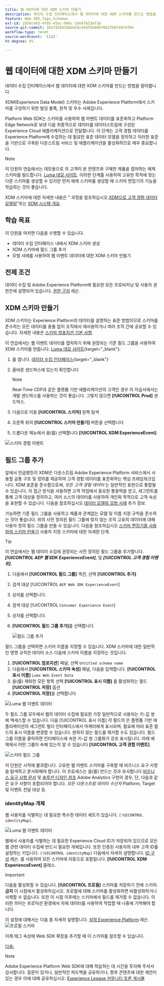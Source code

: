 ```yaml
---
title: 웹 데이터에 대한 XDM 스키마 만들기
description: 데이터 수집 인터페이스에서 웹 데이터에 대한 XDM 스키마를 만드는 방법을 알아봅니다. 이 단원은 Web SDK를 사용하여 Adobe Experience Cloud 구현 자습서의 일부입니다.
feature: Web SDK,Tags,Schemas
exl-id: 2858ce03-4f95-43ac-966c-1b647b33ef16
source-git-commit: 3b57d20410dda5dc44dfbb806f6637b0fd4f4f04
workflow-type: tm+mt
source-wordcount: '1122'
ht-degree: 6%

---
```


# 웹 데이터에 대한 XDM 스키마 만들기

데이터 수집 인터페이스에서 웹 데이터에 대한 XDM 스키마를 만드는 방법을 알아봅니다.

XDM(Experience Data Model) 스키마는 Adobe Experience Platform에서 스키마를 구성하기 위한 빌딩 블록, 원칙 및 우수 사례입니다.

Platform Web SDK는 스키마를 사용하여 웹 이벤트 데이터를 표준화하고 Platform Edge Network로 보낸 다음 최종적으로 데이터를 데이터스트림에 구성된 Experience Cloud 애플리케이션으로 전달합니다. 이 단계는 고객 경험 데이터를 Experience Platform에 수집하는 데 필요한 표준 데이터 모델을 정의하고 이러한 표준을 기반으로 구축된 다운스트림 서비스 및 애플리케이션을 활성화하므로 매우 중요합니다.

>[!NOTE]
>
> 이 단원의 연습에서는 데모용으로 의 고객이 본 컨텐츠와 구매한 제품을 캡처하는 예제 스키마를 빌드합니다. [Luma 데모 사이트](https://luma.enablementadobe.com/content/luma/us/en.html). 이러한 단계를 사용하여 고유한 목적에 맞는 다른 스키마를 생성할 수 있지만 먼저 예제 스키마를 생성할 때 스키마 편집기의 기능을 학습하는 것이 좋습니다.

XDM 스키마에 대한 자세한 내용은 &quot; 과정을 참조하십시오.[XDM으로 고객 경험 데이터 모델링](https://experienceleague.adobe.com/?recommended=ExperiencePlatform-D-1-2021.1.xdm)&quot;또는 [XDM 시스템 개요](https://experienceleague.adobe.com/docs/experience-platform/xdm/home.html?lang=ko).

## 학습 목표

이 단원을 마치면 다음을 수행할 수 있습니다.

* 데이터 수집 인터페이스 내에서 XDM 스키마 생성
* XDM 스키마에 필드 그룹 추가
* 모범 사례를 사용하여 웹 이벤트 데이터에 대한 XDM 스키마 만들기

## 전제 조건

데이터 수집 및 Adobe Experience Platform에 필요한 모든 프로비저닝 및 사용자 권한은에 설명되어 있습니다. [권한 구성](configure-permissions.md) 레슨.

## XDM 스키마 만들기

XDM 스키마는 Experience Platform의 데이터를 설명하는 표준 방법이므로 스키마를 준수하는 모든 데이터를 충돌 없이 조직에서 재사용하거나 여러 조직 간에 공유할 수 있습니다. 자세한 내용은 [스키마 컴포지션 기본 사항](https://experienceleague.adobe.com/docs/experience-platform/xdm/schema/composition.html?lang=ko-KR).

이 연습에서는 웹 이벤트 데이터를 캡처하기 위해 권장되는 기준 필드 그룹을 사용하여 XDM 스키마를 만듭니다. [Luma 데모 사이트](https://luma.enablementadobe.com/content/luma/us/en.html){target="_blank"}:

1. 를 엽니다. [데이터 수집 인터페이스](https://launch.adobe.com/){target="_blank"}
1. 올바른 샌드박스에 있는지 확인합니다

   >[!NOTE]
   >
   >Real-Time CDP과 같은 플랫폼 기반 애플리케이션의 고객인 경우 이 자습서에서는 개발 샌드박스를 사용하는 것이 좋습니다. 그렇지 않으면 **[!UICONTROL Prod]** 샌드박스.

1. 다음으로 이동 **[!UICONTROL 스키마]** 왼쪽 탐색
1. 오른쪽 위의 **[!UICONTROL 스키마 만들기]** 버튼을 선택합니다
1. 드롭다운 메뉴에서 을(를) 선택합니다 **[!UICONTROL XDM ExperienceEvent]**

![스키마 경험 이벤트](assets/schema-XDM-experience-event.jpg)

## 필드 그룹 추가

앞에서 언급했듯이 XDM은 다운스트림 Adobe Experience Platform 서비스에서 사용할 공통 구조 및 정의를 제공하여 고객 경험 데이터를 표준화하는 핵심 프레임워크입니다. XDM 표준을 준수함으로써, _모든 고객 경험 데이터_ 는 일반적인 표현으로 통합될 수 있습니다. 이 접근 방식을 사용하면 고객 작업에서 중요한 통찰력을 얻고, 세그먼트를 통해 고객 대상을 정의하고, 여러 소스의 데이터를 사용하여 개인화 목적으로 고객 속성을 표현할 수 있습니다. 다음을 참조하십시오 [데이터 모델링 모범 사례](https://experienceleague.adobe.com/docs/experience-platform/xdm/schema/best-practices.html?lang=en) 추가 정보.

가능하면 기존 필드 그룹을 사용하고 제품과 관계없는 모델 및 이름 지정 규칙을 준수하는 것이 좋습니다. 위의 사전 정의된 필드 그룹에 맞지 않는 조직 고유의 데이터에 대해 사용자 정의 필드 그룹을 만들 수 있습니다. 다음을 참조하십시오 [스키마 편집기를 사용하여 스키마 만들기](https://experienceleague.adobe.com/docs/experience-platform/xdm/tutorials/create-schema-ui.html?lang=en#create) 사용자 지정 스키마에 대한 자세한 단계.

>[!TIP]
> 
>이 연습에서는 웹 데이터 수집에 권장되는 사전 정의된 필드 그룹을 추가합니다. _**[!UICONTROL AEP 웹 SDK ExperienceEvent]**_, 및 _**[!UICONTROL 고객 경험 이벤트]**_.

1. 다음에서 **[!UICONTROL 필드 그룹]** 섹션, 선택 **[!UICONTROL 추가]**
1. 검색 대상 [!UICONTROL `AEP Web SDK ExperienceEvent`]
1. 상자를 선택합니다.
1. 검색 대상 [!UICONTROL `Consumer Experience Event`]
1. 상자를 선택합니다.
1. **[!UICONTROL 필드 그룹 추가]**&#x200B;를 선택합니다

   ![필드 그룹 추가](assets/schema-add-field-group.jpg)

필드 그룹을 선택하면 스키마 이름을 지정할 수 있습니다. XDM 스키마에 대한 일반적인 명명 규칙은 데이터 소스 다음에 스키마 이름을 지정하는 것입니다.

1. **[!UICONTROL 컴포지션**] 패널, 선택 `Untitled schema name`
1. 다음에서 **[!UICONTROL 스키마 속성]** 패널, 다음을 입력합니다. **[!UICONTROL 표시 이름]** `Luma Web Event Data`
1. 을(를) 제외한 모든 항목 선택 **[!UICONTROL 표시 이름]** 를 활성화하는 필드 **[!UICONTROL 저장]** 옵션
1. **[!UICONTROL 저장]**&#x200B;을 선택합니다

![Luma 웹 이벤트 데이터](assets/schema-luma-web-event-data.png)

두 필드 그룹 모두에서 웹의 데이터 수집에 필요한 가장 일반적으로 사용되는 키-값 쌍에 액세스할 수 있습니다. 다음 [!UICONTROL 표시 이름] 각 필드의 은 플랫폼 기반 애플리케이션의 세그먼트 빌더 인터페이스에서 마케터에게 표시되며, 필요에 따라 표준 필드의 표시 이름을 변경할 수 있습니다. 원하지 않는 필드를 제거할 수도 있습니다. 필드 그룹 이름을 클릭하면 인터페이스에 속한 키-값 쌍 그룹화가 강조 표시됩니다. 아래 예제에서 어떤 그룹이 속해 있는지 알 수 있습니다 **[!UICONTROL 고객 경험 이벤트]**.

![스키마 필드 그룹](assets/schema-consumer-experience-event.jpg)

이 단원은 시작에 불과합니다. 고유한 웹 이벤트 스키마를 구축할 때 비즈니스 요구 사항을 탐색하고 문서화해야 합니다. 이 프로세스는 을(를) 만드는 것과 유사합니다 [비즈니스 요구 사항 문서](https://experienceleague.adobe.com/docs/analytics-learn/tutorials/implementation/implementation-basics/creating-a-business-requirements-document.html) 및 [솔루션 디자인 참조](https://experienceleague.adobe.com/docs/analytics-learn/tutorials/implementation/implementation-basics/creating-and-maintaining-an-sdr.html) Adobe Analytics 구현의 경우, 단, 다음과 같은 요구 사항이 포함되어야 합니다. _모든 다운스트림 데이터 수신자_ Platform, Target 및 이벤트 전달 대상 등.


### identityMap 개체

웹 사용자를 식별하는 데 필요한 특수한 데이터 세트가 있습니다. `[!UICONTROL identityMap]`.

![Luma 웹 이벤트 데이터](assets/schema-identityMap.png)

웹에서 사용자를 식별하는 데 필요한 Experience Cloud ID가 저장되어 있으므로 모든 웹 관련 데이터 수집에 반드시 필요한 개체입니다. 또한 인증된 사용자의 내부 고객 ID를 설정하는 키입니다. `[!UICONTROL identityMap]` 다음에서 자세히 설명합니다. [ID 구성](configure-identities.md) 레슨. 를 사용하여 모든 스키마에 자동으로 포함됩니다. **[!UICONTROL XDM ExperienceEvent]** 클래스.


>[!IMPORTANT]
>
> 다음을 활성화할 수 있습니다. **[!UICONTROL 프로필]** 스키마를 저장하기 전에 스키마. **금지** 이 시점에서 활성화하십시오. 프로필에 대해 스키마를 활성화하면 비활성화하거나 삭제할 수 없습니다. 또한 이 시점 이후에는 스키마에서 필드를 제거할 수 없습니다. 이러한 의미는 프로덕션 환경에서 자체 데이터를 사용하여 작업할 때 나중에 기억해야 합니다.
>
>이 설정에 대해서는 다음 중 자세히 설명합니다. [설정 Experience Platform](setup-experience-platform.md) 레슨.
>![프로필 스키마](assets/schema-profile.png)

이제 태그 속성에 Web SDK 확장을 추가할 때 이 스키마를 참조할 수 있습니다.


[다음: ](configure-identities.md)

>[!NOTE]
>
>Adobe Experience Platform Web SDK에 대해 학습하는 데 시간을 투자해 주셔서 감사합니다. 질문이 있거나, 일반적인 피드백을 공유하거나, 향후 콘텐츠에 대한 제안이 있는 경우 이에 대해 공유하십시오. [Experience League 커뮤니티 토론 게시물](https://experienceleaguecommunities.adobe.com/t5/adobe-experience-platform-launch/tutorial-discussion-implement-adobe-experience-cloud-with-web/td-p/444996)
